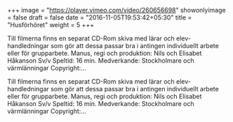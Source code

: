 +++
image = "https://player.vimeo.com/video/260656698"
showonlyimage = false
draft = false
date = "2016-11-05T19:53:42+05:30"
title = "Husförhöret"
weight = 5
+++
Till filmerna finns en separat CD-Rom skiva med lärar och elev-handledningar som gör att dessa passar bra i antingen individuellt arbete eller för grupparbete. Manus, regi och produktion: Nils och Elisabet Håkanson Sv/v Speltid: 16 min. Medverkande: Stockholmare och värmlänningar Copyright:…
<!--more-->

Till filmerna finns en separat CD-Rom skiva med lärar och elev-handledningar som gör att dessa passar bra i antingen individuellt arbete eller för grupparbete. Manus, regi och produktion: Nils och Elisabet Håkanson Sv/v Speltid: 16 min. Medverkande: Stockholmare och värmlänningar Copyright:…
